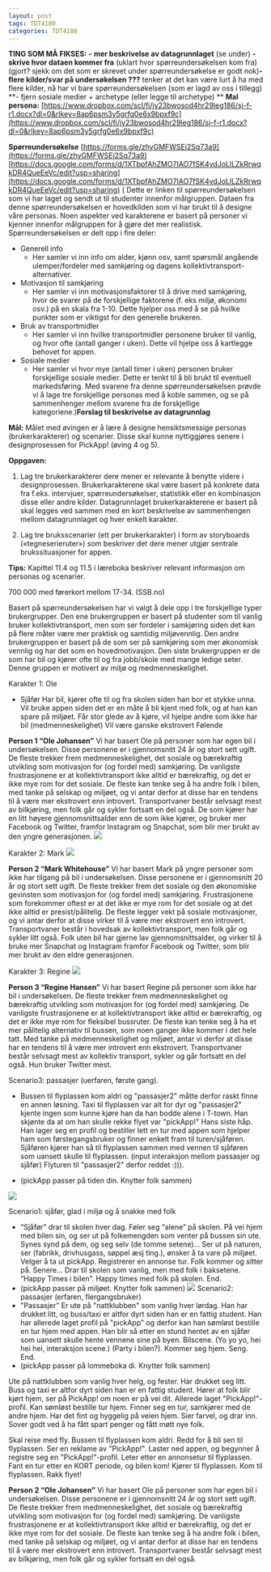 ```yaml
---
layout: post
tags: TDT4180
categories: TDT4180
---
```


**TING SOM MÅ FIKSES:**
**-** **mer beskrivelse av datagrunnlaget** (se under)
**- skrive hvor dataen kommer fra** (uklart hvor spørreundersøkelsen kom fra) (gjort? sjekk om det som er skrevet under spørreundersøkelse er godt nok)**- flere kilder/svar på undersøkelsen ???** tenker at det kan være lurt å ha med flere kilder, nå har vi bare spørreundersøkelsen (som er lagd av oss i tillegg)
**- fjern sosiale medier + archetype (eller legge til archetype)
**
**Mal persona:**
[https://www.dropbox.com/scl/fi/jy23bwosod4hr29leg186/sj-f-r1.docx?dl=0&rlkey=8ap6psm3y5grfg0e6x9bpxf9c](https://www.dropbox.com/scl/fi/jy23bwosod4hr29leg186/sj-f-r1.docx?dl=0&rlkey=8ap6psm3y5grfg0e6x9bpxf9c)

**Spørreundersøkelse**
[https://forms.gle/zhyGMFWSEj2Sq73a9](https://forms.gle/zhyGMFWSEj2Sq73a9)
[https://docs.google.com/forms/d/1XTbpfAhZMO7IAO7fSK4ydJoLlLZkRrwqkDR4QueEeVc/edit?usp=sharing](https://docs.google.com/forms/d/1XTbpfAhZMO7IAO7fSK4ydJoLlLZkRrwqkDR4QueEeVc/edit?usp=sharing)
( Dette er linken til spørreundersøkelsen som vi har laget og sendt ut til studenter innenfor målgruppen. Dataen fra denne spørreundersøkelsen er hovedkilden som vi har brukt til å designe våre personas. Noen aspekter ved karakterene er basert på personer vi kjenner innenfor målgruppen for å gjøre det mer realistisk.
Spørreundersøkelsen er delt opp i fire deler:
- Generell info
	- Her samler vi inn info om alder, kjønn osv, samt spørsmål angående ulemper/fordeler med samkjøring og dagens kollektivtransport-alternativer.
- Motivasjon til samkjøring
	- Her samler vi inn motivasjonsfaktorer til å drive med samkjøring, hvor de svarer på de forskjellige faktorene (f. eks miljø, økonomi osv.) på en skala fra 1-10. Dette hjelper oss med å se på hvilke punkter som er viktigst for den generelle brukeren.
- Bruk av transportmidler
	- Her samler vi inn hvilke transportmidler personene bruker til vanlig, og hvor ofte (antall ganger i uken). Dette vil hjelpe oss å kartlegge behovet for appen.
- Sosiale medier
	- Her samler vi hvor mye (antall timer i uken) personen bruker forskjellige sosiale medier. Dette er tenkt til å bli brukt til eventuell markedsføring.
Med svarene fra denne spørreundersøkelsen prøvde vi å lage tre forskjellige personas med å koble sammen, og se på sammenhenger mellom svarene fra de forskjellige kategoriene.)**Forslag til beskrivelse av datagrunnlag**

**Mål:**
Målet med øvingen er å lære å designe hensiktsmessige personas (brukerkarakterer) og scenarier. Disse skal kunne nyttiggjøres senere i designprosessen for PickApp! (øving 4 og 5). 

**Oppgaven:** 
1) Lag tre brukerkarakterer dere mener er relevante å benytte videre i designprosessen. Brukerkarakterene skal være basert på konkrete data fra f.eks. intervjuer, spørreundersøkelser, statistikk eller en kombinasjon disse eller andre kilder. Datagrunnlaget brukerkarakterene er basert på skal legges ved sammen med en kort beskrivelse av sammenhengen mellom datagrunnlaget og hver enkelt karakter. 

2) Lag tre bruksscenarier (ett per brukerkarakter) i form av storyboards («tegneserieruter») som beskriver det dere mener utgjør sentrale brukssituasjoner for appen. 

**Tips:** Kapittel 11.4 og 11.5 i læreboka beskriver relevant informasjon om personas og scenarier. 

700 000 med førerkort mellom 17-34. (SSB.no)

Basert på spørreundersøkelsen har vi valgt å dele opp i tre forskjellige typer brukergrupper. Den ene brukergruppen er basert på studenter som til vanlig bruker kollektivtransport, men som ser fordeler i samkjøring siden det kan på flere måter være mer praktisk og samtidig miljøvennlig. 
Den andre brukergruppen er basert på de som ser på samkjøring som mer økonomisk vennlig og har det som en hovedmotivasjon. 
Den siste brukergruppen er de som har bil og kjører ofte til og fra jobb/skole med mange ledige seter. Denne gruppen er motivert av miljø og medmenneskelighet. 




Karakter 1: Ole
- Sjåfør
Har bil, kjører ofte til og fra skolen siden han bor et stykke unna. 
Vil bruke appen siden det er en måte å bli kjent med folk, og at han kan spare på miljøet. 
Får stor glede av å kjøre, vil hjelpe andre som ikke har bil (medmenneskelighet)
Vil være ganske ekstrovert
Følende


**Person 1 “Ole Johansen”**
Vi har basert Ole på personer som har egen bil i undersøkelsen. Disse personene er i gjennomsnitt 24 år og stort sett ugift. De fleste trekker frem medmenneskelighet, det sosiale og bærekraftig utvikling som motivasjon for (og fordel med) samkjøring. De vanligste frustrasjonene er at kollektivtransport ikke alltid er bærekraftig, og det er ikke mye rom for det sosiale. De fleste kan tenke seg å ha andre folk i bilen, med tanke på selskap og miljøet, og vi antar derfor at disse har en tendens til å være mer ekstrovert enn introvert. Transportvaner består selvsagt mest av bilkjøring, men folk går og sykler fortsatt en del også. De som kjører har en litt høyere gjennomsnittsalder enn de som ikke kjører, og bruker mer Facebook og Twitter, framfor Instagram og Snapchat, som blir mer brukt av den yngre generasjonen.
![](https://lh3.googleusercontent.com/xQ__39O5s5NBRC-lj-go4Ag4YnF9ooiPBt98QSeouN5pETlfVDZ9-UufURdmm1sbGtXu-LB0Y8NJ-hzOlu4QkeW9dzLkYSIH5KxrDEZ5YbnUzcgUctqJ3w1Bw3GWg9_txEmrg5xHHMQiYU4kOg)

Karakter 2:
Mark 
![](https://lh4.googleusercontent.com/cc-a4SwRFJ0dPtPJpzmhrLAKy7LdYAFqi_sls_Pst0pay_VnWDRdVN1tXklm0cNihMKrFAlmjn2W3pVWO5U2GjYEb2ZGoUeFswcqWd9HwaSzvrOyx95HXwl5ontOP0lS8CV5IfJb8nZLIueFCA)

**Person 2 “Mark Whitehouse”**
Vi har basert Mark på yngre personer som ikke har tilgang på bil i undersøkelsen. Disse personene er i gjennomsnitt 20 år og stort sett ugift. De fleste trekker frem det sosiale og den økonomiske gevinsten som motivasjon for (og fordel med) samkjøring. Frustrasjonene som forekommer oftest er at det ikke er mye rom for det sosiale og at det ikke alltid er presist/pålitelig. De fleste legger vekt på sosiale motivasjoner, og vi antar derfor at disse virker til å være mer ekstrovert enn introvert. Transportvaner består i hovedsak av kollektivtransport, men folk går og sykler litt også. Folk uten bil har gjerne lav gjennomsnittsalder, og virker til å bruke mer Snapchat og Instagram framfor Facebook og Twitter, som blir mer brukt av den eldre generasjonen. 

Karakter 3:
Regine 
![](https://lh4.googleusercontent.com/-v_zwqMvA-96vJMolJch9I2fWD90zCC4FuNcVO-gC2aIMpdo6ALgGQDrIhI5UF2SnlxZgwq-Xj-XRgf95J24sy9NnLf4NbikFN3GHC-GKzYZpecp2QoKibEV2DV1RZBUIPFlym1S-iEKQ4jhzA)

**Person 3 “Regine Hansen”**
Vi har basert Regine på personer som ikke har bil i undersøkelsen. De fleste trekker frem medmenneskelighet og bærekraftig utvikling som motivasjon for (og fordel med) samkjøring. De vanligste frustrasjonene er at kollektivtransport ikke alltid er bærekraftig, og det er ikke mye rom for fleksibel bussruter. De fleste kan tenke seg å ha et mer pålitelig alternativ til bussen, som noen ganger ikke kommer i det hele tatt. Med tanke på medmenneskelighet og miljøet, antar vi derfor at disse har en tendens til å være mer introvert enn ekstrovert. Transportvaner består selvsagt mest av kollektiv transport, sykler og går fortsatt en del også. Hun bruker Twitter mest.


Scenario3: passasjer (uerfaren, første gang). 
- Bussen til flyplassen kom aldri og "passasjer2" måtte derfor raskt finne en annen løsning. Taxi til flyplassen var alt for dyr og "passasjer2" kjente ingen som kunne kjøre han da han bodde alene i T-town. Han skjønte da at om han skulle rekke flyet var "pickApp!" Hans siste håp. Han lager seg en profil og bestiller lett en tur med appen som hjelper ham som førstegangsbruker og finner enkelt fram til turen/sjåføren. Sjåføren kjører han så til flyplassen sammen med vennen til sjåføren som uansett skulle til flyplassen. (input interaksjon mellom passasjer og sjåfør)  Flyturen til "passasjer2" derfor reddet :))).

- (pickApp passer på tiden din. Knytter folk sammen)


![](https://lh6.googleusercontent.com/0C6mDkX1_3B3sZVEBPmbgMtf9fUQpiYgSuDrKyiwyy0FJWbLKxbXgniu2ZcJNkfKxxisTYqzQAo1F7GZA_vlnAOn6MJE3qzL_cw0E-Y_xymR38ZfMeRqxhK00Snw2lzOkbOSyYCn8M8eMxlncA)


Scenario1: sjåfør, glad i miljø og å snakke med folk
- “Sjåfør” drar til skolen hver dag. Føler seg “alene” på skolen. På vei hjem med bilen sin, og ser ut på folkemengden som venter på bussen sin ute. Synes synd på dem, og seg selv (de tomme setene)... Ser ut på naturen, ser (fabrikk, drivhusgass, søppel æsj ting.), ønsker å ta vare på miljøet. Velger å ta ut pickApp. Registrerer en annonse tur. Folk kommer og sitter på. Senere… Drar til skolen som vanlig, men med folk i baksetene. “Happy Times i bilen”. Happy times med folk på skolen. End.
- (pickApp passer på miljøet. Knytter folk sammen)
![](https://lh3.googleusercontent.com/QIKfLUR-U1_ZyZuEFSp4NOE5sKLz-VkQc3Hd076qn4yMgBs6bEpI0iFSB_C3EXRwhKjP3lB4hAyT6zip6j2BvvEVgXgS5y99VG_7EFccNsDL6HqfR09cyzI_3WJf1GFV3R4_lYGBcozQA98Uxw)
Scenario2: passasjer (erfaren, flergangsbruker)
- "Passasjer" Er ute på "nattklubben" som vanlig hver lørdag. Han har drukket litt, og buss/taxi er altfor dyrt siden han er en fattig student. Han har allerede laget profil på "pickApp" og derfor kan han sømløst bestille en tur hjem med appen. Han blir så etter en stund hentet av en sjåfør som uansett skulle hente vennene sine på byen. Bilscene. (Yo yo yo, hei hei hei, interaksjon scene.) (Party i bilen?). Kommer seg hjem. Seng. End.
- (pickApp passer på lommeboka di. Knytter folk sammen)


Ute på nattklubben som vanlig hver helg, og fester.
Har drukket seg litt.
Buss og taxi er altfor dyrt siden han er en fattig student.
Hører at folk blir kjørt hjem, ser på PickApp! om noen er på vei dit. 
Allerede laget "PickApp!"-profil. Kan sømløst bestille tur hjem.
Finner seg en tur, samkjører med de andre hjem.
Har det fint og hyggelig på veien hjem.
Sier farvel, og drar inn.
Sover godt ved å ha fått spart penger og fått møtt nye folk.


Skal reise med fly.
Bussen til flyplassen kom aldri.
Redd for å bli sen til flyplassen.
Ser en reklame av "PickApp!".
Laster ned appen, og begynner å registre seg en "PickApp!"-profil.
Leter etter en annonsetur til flyplassen.
Fant en tur etter en KORT periode, og bilen kom!
Kjører til flyplassen.
Kom til flyplassen.
Rakk flyet!

**Person 2 “Ole Johansen”**
Vi har basert Ole på personer som har egen bil i undersøkelsen. Disse personene er i gjennomsnitt 24 år og stort sett ugift. De fleste trekker frem medmenneskelighet, det sosiale og bærekraftig utvikling som motivasjon for (og fordel med) samkjøring. De vanligste frustrasjonene er at kollektivtransport ikke alltid er bærekraftig, og det er ikke mye rom for det sosiale. De fleste kan tenke seg å ha andre folk i bilen, med tanke på selskap og miljøet, og vi antar derfor at disse har en tendens til å være mer ekstrovert enn introvert. Transportvaner består selvsagt mest av bilkjøring, men folk går og sykler fortsatt en del også. 




